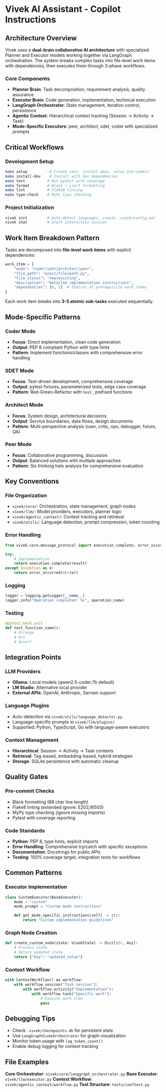 # Vivek AI Assistant - Copilot Instructions

## Architecture Overview

Vivek uses a **dual-brain collaborative AI architecture** with specialized Planner and Executor models working together via LangGraph orchestration. The system breaks complex tasks into file-level work items with dependencies, then executes them through 3-phase workflows.

### Core Components
- **Planner Brain**: Task decomposition, requirement analysis, quality assurance
- **Executor Brain**: Code generation, implementation, technical execution
- **LangGraph Orchestrator**: State management, iteration control, persistence
- **Agentic Context**: Hierarchical context tracking (Session → Activity → Task)
- **Mode-Specific Executors**: peer, architect, sdet, coder with specialized prompts

## Critical Workflows

### Development Setup
```bash
make setup          # Create venv, install deps, setup pre-commit
make install-dev    # Install with dev dependencies
make test          # Run pytest with coverage
make format        # Black + isort formatting
make lint          # Flake8 linting
make type-check    # MyPy type checking
```

### Project Initialization
```bash
vivek init         # Auto-detect languages, create .vivek/config.yml
vivek chat         # Start interactive session
```

## Work Item Breakdown Pattern

Tasks are decomposed into **file-level work items** with explicit dependencies:

```python
work_item = {
    "mode": "coder|sdet|architect|peer",
    "file_path": "exact/file/path.py",
    "file_status": "new|existing",
    "description": "Detailed implementation instructions",
    "dependencies": [0, 1]  # Indices of prerequisite work items
}
```

Each work item breaks into **3-5 atomic sub-tasks** executed sequentially.

## Mode-Specific Patterns

### Coder Mode
- **Focus**: Direct implementation, clean code generation
- **Output**: PEP 8 compliant Python with type hints
- **Pattern**: Implement functions/classes with comprehensive error handling

### SDET Mode
- **Focus**: Test-driven development, comprehensive coverage
- **Output**: pytest fixtures, parameterized tests, edge case coverage
- **Pattern**: Red-Green-Refactor with `test_` prefixed functions

### Architect Mode
- **Focus**: System design, architectural decisions
- **Output**: Service boundaries, data flows, design documents
- **Pattern**: Multi-perspective analysis (user, critic, ops, debugger, future, QA)

### Peer Mode
- **Focus**: Collaborative programming, discussion
- **Output**: Balanced solutions with multiple approaches
- **Pattern**: Six thinking hats analysis for comprehensive evaluation

## Key Conventions

### File Organization
- `vivek/core/`: Orchestration, state management, graph nodes
- `vivek/llm/`: Model providers, executors, planner logic
- `vivek/agentic_context/`: Context tracking and retrieval
- `vivek/utils/`: Language detection, prompt compression, token counting

### Error Handling
```python
from vivek.core.message_protocol import execution_complete, error_occurred

try:
    # Implementation
    return execution_complete(result)
except Exception as e:
    return error_occurred(str(e))
```

### Logging
```python
logger = logging.getLogger(__name__)
logger.info("Operation completed: %s", operation_name)
```

### Testing
```python
@pytest.mark.unit
def test_function_name():
    # Arrange
    # Act
    # Assert
```

## Integration Points

### LLM Providers
- **Ollama**: Local models (qwen2.5-coder:7b default)
- **LM Studio**: Alternative local provider
- **External APIs**: OpenAI, Anthropic, Sarvam support

### Language Plugins
- Auto-detection via `vivek/utils/language_detector.py`
- Language-specific prompts in `vivek/llm/plugins/`
- Supported: Python, TypeScript, Go with language-aware executors

### Context Management
- **Hierarchical**: Session → Activity → Task contexts
- **Retrieval**: Tag-based, embedding-based, hybrid strategies
- **Storage**: SQLite persistence with automatic cleanup

## Quality Gates

### Pre-commit Checks
- Black formatting (88 char line length)
- Flake8 linting (extended ignore: E203,W503)
- MyPy type checking (ignore missing imports)
- Pytest with coverage reporting

### Code Standards
- **Python**: PEP 8, type hints, explicit imports
- **Error Handling**: Comprehensive try/catch with specific exceptions
- **Documentation**: Docstrings for public APIs
- **Testing**: 100% coverage target, integration tests for workflows

## Common Patterns

### Executor Implementation
```python
class CustomExecutor(BaseExecutor):
    mode = "custom"
    mode_prompt = "Custom mode instructions"

    def get_mode_specific_instructions(self) -> str:
        return "Custom implementation guidelines"
```

### Graph Node Creation
```python
def create_custom_node(state: VivekState) -> Dict[str, Any]:
    # Process state
    # Return updated state
    return {"key": "updated_value"}
```

### Context Workflow
```python
with ContextWorkflow() as workflow:
    with workflow.session("Task session"):
        with workflow.activity("Implementation"):
            with workflow.task("Specific work"):
                # Execute work item
                pass
```

## Debugging Tips

- Check `.vivek/checkpoints.db` for persistent state
- Use `LangGraphVivekOrchestrator` for graph visualization
- Monitor token usage with `log_token_count()`
- Enable debug logging for context tracking

## File Examples

**Core Orchestrator**: `vivek/core/langgraph_orchestrator.py`
**Base Executor**: `vivek/llm/executor.py`
**Context Workflow**: `vivek/agentic_context/workflow.py`
**Test Structure**: `tests/conftest.py`